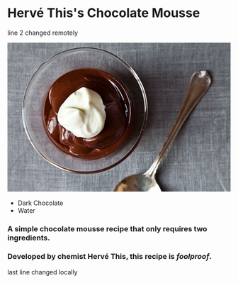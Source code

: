 # Hervé This's Chocolate Mousse  
line 2 changed remotely  

![chocolate mousse](recipe.jpg)  

- Dark Chocolate
- Water  

### A simple chocolate mousse recipe that only requires **two ingredients**.
### Developed by chemist Hervé This, this recipe is *foolproof*.  

last line changed locally